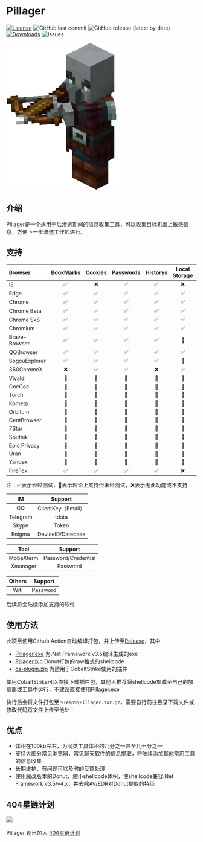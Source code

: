 # Pillager

[![License](https://img.shields.io/github/license/qwqdanchun/Pillager.svg)](LICENSE)
![GitHub last commit](https://img.shields.io/github/last-commit/qwqdanchun/Pillager)
![GitHub release (latest by date)](https://img.shields.io/github/v/release/qwqdanchun/Pillager)
[![Downloads](https://img.shields.io/github/downloads/qwqdanchun/Pillager/total.svg)](https://github.com/qwqdanchun/Pillager/releases)
![Issues](https://img.shields.io/github/issues/qwqdanchun/Pillager)

<img src=".\Pillager.png"/>

## 介绍

Pillager是一个适用于后渗透期间的信息收集工具，可以收集目标机器上敏感信息，方便下一步渗透工作的进行。

## 支持

| Browser       | BookMarks | Cookies | Passwords | Historys | Local Storage | Extension Settings |
| :------------ | :-------: | :-----: | :-------: | :------: | :-----------: | :----------------: |
| IE            |    ✅    |   ❌   |    ✅    |    ✅    |      ❌      |         ❌         |
| Edge          |    ✅    |   ✅   |    ✅    |    ✅    |      ✅      |         ✅         |
| Chrome        |    ✅    |   ✅   |    ✅    |    ✅    |      ✅      |         ✅         |
| Chrome Beta   |    ✅    |   ✅   |    ✅    |    ✅    |      ✅      |         ✅         |
| Chrome SxS    |    ✅    |   ✅   |    ✅    |    ✅    |      ✅      |         ✅         |
| Chromium      |    ✅    |   ✅   |    ✅    |    ✅    |      ✅      |         ✅         |
| Brave-Browser |    ✅    |   ✅   |    ✅    |    ✅    |      🚧      |         🚧         |
| QQBrowser     |    ✅    |   ✅   |    ✅    |    ✅    |      ✅      |         ✅         |
| SogouExplorer |    ✅    |   ✅   |    ✅    |    ✅    |      🚧      |         🚧         |
| 360ChromeX    |    ❌    |   ✅   |    ✅    |    ❌    |      ✅      |         ✅         |
| Vivaldi       |    🚧    |   🚧   |    🚧    |    🚧    |      🚧      |         🚧         |
| CocCoc        |    🚧    |   🚧   |    🚧    |    🚧    |      🚧      |         🚧         |
| Torch         |    🚧    |   🚧   |    🚧    |    🚧    |      🚧      |         🚧         |
| Kometa        |    🚧    |   🚧   |    🚧    |    🚧    |      🚧      |         🚧         |
| Orbitum       |    🚧    |   🚧   |    🚧    |    🚧    |      🚧      |         🚧         |
| CentBrowser   |    🚧    |   🚧   |    🚧    |    🚧    |      🚧      |         🚧         |
| 7Star         |    🚧    |   🚧   |    🚧    |    🚧    |      🚧      |         🚧         |
| Sputnik       |    🚧    |   🚧   |    🚧    |    🚧    |      🚧      |         🚧         |
| Epic Privacy  |    🚧    |   🚧   |    🚧    |    🚧    |      🚧      |         🚧         |
| Uran          |    🚧    |   🚧   |    🚧    |    🚧    |      🚧      |         🚧         |
| Yandex        |    🚧    |   🚧   |    🚧    |    🚧    |      🚧      |         🚧         |
| FireFox       |    ✅    |   ✅   |    ✅    |    ✅    |      ❌      |         ✅         |

注：✅表示经过测试，🚧表示理论上支持但未经测试，❌表示无此功能或不支持

|    IM    |      Support      |
| :------: | :----------------: |
|    QQ    | ClientKey（Email） |
| Telegram |       tdata       |
|  Skype  |       Token       |
|  Enigma  | DeviceID/Datebase |

|   Tool   |       Support       |
| :-------: | :-----------------: |
| MobaXterm | Password/Credential |
| Xmanager |      Password      |

| Others | Support |
| :----: | :------: |
|  Wifi  | Password |

后续将会陆续添加支持的软件

## 使用方法

此项目使用Github Action自动编译打包，并上传至[Release](https://github.com/qwqdanchun/Pillager/releases)，其中

* [Pillager.exe](https://github.com/qwqdanchun/Pillager/releases/download/AutoBuild/Pillager.exe) 为.Net Framework v3.5编译生成的exe
* [Pillager.bin](https://github.com/qwqdanchun/Pillager/releases/download/AutoBuild/Pillager.bin) Donut打包的raw格式的shellcode
* [cs-plugin.zip](https://github.com/qwqdanchun/Pillager/releases/download/AutoBuild/cs-plugin.zip) 为适用于CobaltStrike使用的插件

使用CobaltStrike可以直接下载插件包，其他人推荐将shellcode集成至自己的加载器或工具中运行，不建议直接使用Pillager.exe

执行后会将文件打包至 `%Temp%\Pillager.tar.gz`，需要自行前往目录下载文件或修改代码将文件上传至他处

## 优点

* 体积在100kb左右，为同类工具体积的几分之一甚至几十分之一
* 支持大部分常见浏览器，常见聊天软件的信息提取，将陆续添加其他常用工具的信息收集
* 长期维护，有问题可以及时的反馈处理
* 使用魔改版本的Donut，缩小shellcode体积，使shellcode兼容.Net Framework v3.5/v4.x，并去除AV/EDR对Donut提取的特征

## 404星链计划

![](https://github.com/knownsec/404StarLink-Project/raw/master/logo.png)

Pillager 现已加入 [404星链计划](https://github.com/knownsec/404StarLink)
